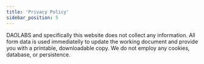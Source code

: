 ```yaml
---
title: 'Privacy Policy'
sidebar_position: 5
---
```


DAOLABS and specifically this website does not collect any information. All form data is used immediatelly to update the working document and provide you with a printable, downloadable copy. We do not employ any cookies, database, or persistence.
